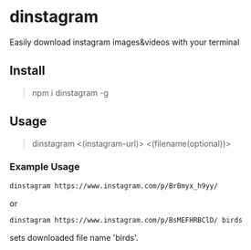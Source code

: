 # dinstagram
Easily download instagram images&amp;videos with your terminal


## Install
> npm i dinstagram -g

## Usage
> dinstagram  <(instagram-url)>  <(filename(optional))>

### Example Usage
```html
dinstagram https://www.instagram.com/p/BrBmyx_h9yy/
```
or

```html
dinstagram https://www.instagram.com/p/BsMEFHRBClD/ birds
```
sets downloaded file name 'birds'.
